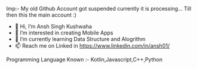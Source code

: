 Imp:- My old Github Account got suspended currently it is processing...
Till then this the main account :)

- 👋 Hi, I’m Ansh Singh Kushwaha
- 👀 I’m interested in creating Mobile Apps 
- 🌱 I’m currently learning Data Structure and Alogrithm 
- 📫 Reach me on Linked in https://www.linkedin.com/in/ansh01/

Programming Language Known :- Kotlin,Javascript,C++,Python
<!---
anshsingh4359/anshsingh4359 is a ✨ special ✨ repository because its `README.md` (this file) appears on your GitHub profile.
You can click the Preview link to take a look at your changes.
--->
